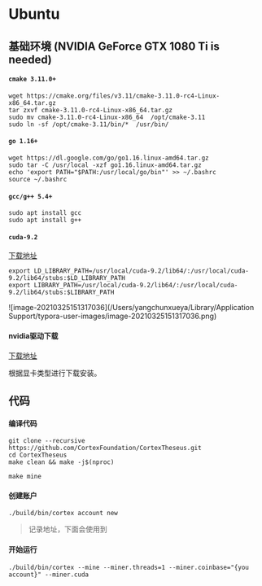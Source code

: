 # **Ubuntu**

## 基础环境 (NVIDIA GeForce GTX 1080 Ti is needed)

#### `cmake 3.11.0+`

```shell
wget https://cmake.org/files/v3.11/cmake-3.11.0-rc4-Linux-x86_64.tar.gz
tar zxvf cmake-3.11.0-rc4-Linux-x86_64.tar.gz
sudo mv cmake-3.11.0-rc4-Linux-x86_64  /opt/cmake-3.11
sudo ln -sf /opt/cmake-3.11/bin/*  /usr/bin/
```

#### **`go 1.16+`**

```shell
wget https://dl.google.com/go/go1.16.linux-amd64.tar.gz
sudo tar -C /usr/local -xzf go1.16.linux-amd64.tar.gz
echo 'export PATH="$PATH:/usr/local/go/bin"' >> ~/.bashrc
source ~/.bashrc
```

#### **`gcc/g++ 5.4+`**

```shell
sudo apt install gcc
sudo apt install g++
```

#### **`cuda-9.2`**

[下载地址](https://developer.nvidia.com/cuda-toolkit-archive)

```shell
export LD_LIBRARY_PATH=/usr/local/cuda-9.2/lib64/:/usr/local/cuda-9.2/lib64/stubs:$LD_LIBRARY_PATH
export LIBRARY_PATH=/usr/local/cuda-9.2/lib64/:/usr/local/cuda-9.2/lib64/stubs:$LIBRARY_PATH
```

![image-20210325151317036](/Users/yangchunxueya/Library/Application Support/typora-user-images/image-20210325151317036.png)

#### **nvidia驱动下载**

[下载地址](https://www.nvidia.cn/Download/index.aspx?lang=cn)

根据显卡类型进行下载安装。



## 代码

#### 编译代码

```shell
git clone --recursive https://github.com/CortexFoundation/CortexTheseus.git
cd CortexTheseus
make clean && make -j$(nproc)

make mine
```

#### 创建账户

```shell
./build/bin/cortex account new
```

> 记录地址，下面会使用到

#### 开始运行

```shell
./build/bin/cortex --mine --miner.threads=1 --miner.coinbase="{you account}" --miner.cuda
```

